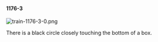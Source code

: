 #### 1176-3
![train-1176-3-0.png](https://github.com/lil-lab/nlvr/raw/master/nlvr/train/images/36/train-1176-3-0.png "train-1176-3-0.png")

There is a black circle closely touching the bottom of a box.